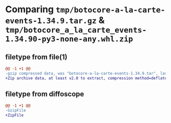 # Comparing `tmp/botocore-a-la-carte-events-1.34.9.tar.gz` & `tmp/botocore_a_la_carte_events-1.34.90-py3-none-any.whl.zip`

## filetype from file(1)

```diff
@@ -1 +1 @@
-gzip compressed data, was "botocore-a-la-carte-events-1.34.9.tar", last modified: Thu Dec 28 01:06:45 2023, max compression
+Zip archive data, at least v2.0 to extract, compression method=deflate
```

## filetype from diffoscope

```diff
@@ -1 +1 @@
-GzipFile
+ZipFile
```

